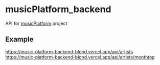 # musicPlatform_backend
API for [musicPlatform](https://github.com/Marcelinc/musicPlatform) project
## Example
https://music-platform-backend-blond.vercel.app/api/artists</br>
https://music-platform-backend-blond.vercel.app/api/artists/monthtop
